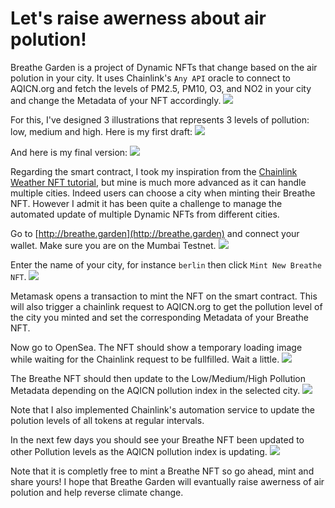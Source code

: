# Let's raise awerness about air polution!

Breathe Garden is a project of Dynamic NFTs that change based on the air polution in your city. It uses Chainlink's `Any API` oracle to connect to AQICN.org and fetch the levels of PM2.5, PM10, O3, and NO2 in your city and change the Metadata of your NFT accordingly.
![](https://breathe.garden/screenshots/aqicn.png)

For this, I've designed 3 illustrations that represents 3 levels of pollution: low, medium and high.
Here is my first draft:
![](https://breathe.garden/screenshots/nfts-draft.png)

And here is my final version:
![](https://breathe.garden/screenshots/nfts-final.png)

Regarding the smart contract, I took my inspiration from the [Chainlink Weather NFT tutorial](https://github.com/kwsantiago/weather-nft), but mine is much more advanced as it can handle multiple cities. Indeed users can choose a city when minting their Breathe NFT. However I admit it has been quite a challenge to manage the automated update of multiple Dynamic NFTs from different cities.

Go to [http://breathe.garden](http://breathe.garden) and connect your wallet. Make sure you are on the Mumbai Testnet.
![](https://breathe.garden/screenshots/home.png)

Enter the name of your city, for instance `berlin` then click `Mint New Breathe NFT`.
![](https://breathe.garden/screenshots/mint.png)

Metamask opens a transaction to mint the NFT on the smart contract. This will also trigger a chainlink request to AQICN.org to get the pollution level of the city you minted and set the corresponding Metadata of your Breathe NFT.

Now go to OpenSea. The NFT should show a temporary loading image while waiting for the Chainlink request to be fullfilled. Wait a little.
![](https://breathe.garden/screenshots/loading.png)

The Breathe NFT should then update to the Low/Medium/High Pollution Metadata depending on the AQICN pollution index in the selected city.
![](https://breathe.garden/screenshots/medium.png)

Note that I also implemented Chainlink's automation service to update the polution levels of all tokens at regular intervals.

In the next few days you should see your Breathe NFT been updated to other Pollution levels as the AQICN pollution index is updating.
![](https://breathe.garden/screenshots/high.png)

Note that it is completly free to mint a Breathe NFT so go ahead, mint and share yours! I hope that Breathe Garden will evantually raise awerness of air polution and help reverse climate change.
